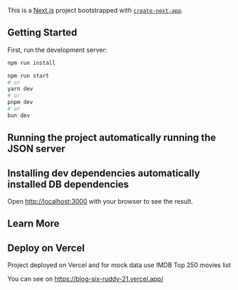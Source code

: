 This is a [Next.js](https://nextjs.org/) project bootstrapped with [`create-next-app`](https://github.com/vercel/next.js/tree/canary/packages/create-next-app).

## Getting Started

First, run the development server:

```bash
npm run install

npm run start
# or
yarn dev
# or
pnpm dev
# or
bun dev
```
## Running the project automatically running the JSON server 

## Installing dev dependencies automatically installed DB dependencies
Open [http://localhost:3000](http://localhost:3000) with your browser to see the result.

## Learn More

## Deploy on Vercel

Project deployed on Vercel and for mock data use IMDB Top 250 movies list

You can see on https://blog-six-ruddy-21.vercel.app/


